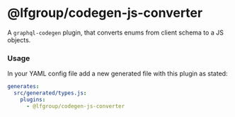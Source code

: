 # @lfgroup/codegen-js-converter

A `graphql-codegen` plugin, that converts enums from client schema to a JS objects.

### Usage

In your YAML config file add a new generated file with this plugin as stated:

```yml
generates:
  src/generated/types.js:
    plugins:
      - @lfgroup/codegen-js-converter
```
